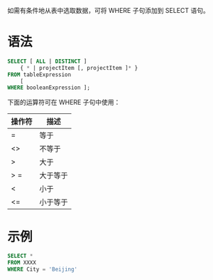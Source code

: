 如需有条件地从表中选取数据，可将 WHERE 子句添加到 SELECT 语句。

# 语法

```sql
SELECT [ ALL | DISTINCT ]
    { * | projectItem [, projectItem ]* }
FROM tableExpression
    [
WHERE booleanExpression ];
```

下面的运算符可在 WHERE 子句中使用：

| 操作符 | 描述 |
| --- | --- |
| = | 等于 |
| <> | 不等于 |
| > | 大于 |
| > = | 大于等于 |
| < | 小于 |
| <= | 小于等于 |

# 示例

```sql
SELECT *
FROM XXXX
WHERE City = 'Beijing'
```
